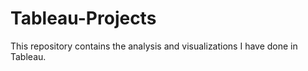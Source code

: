 # Tableau-Projects
This repository contains the analysis and visualizations I have done in Tableau.
